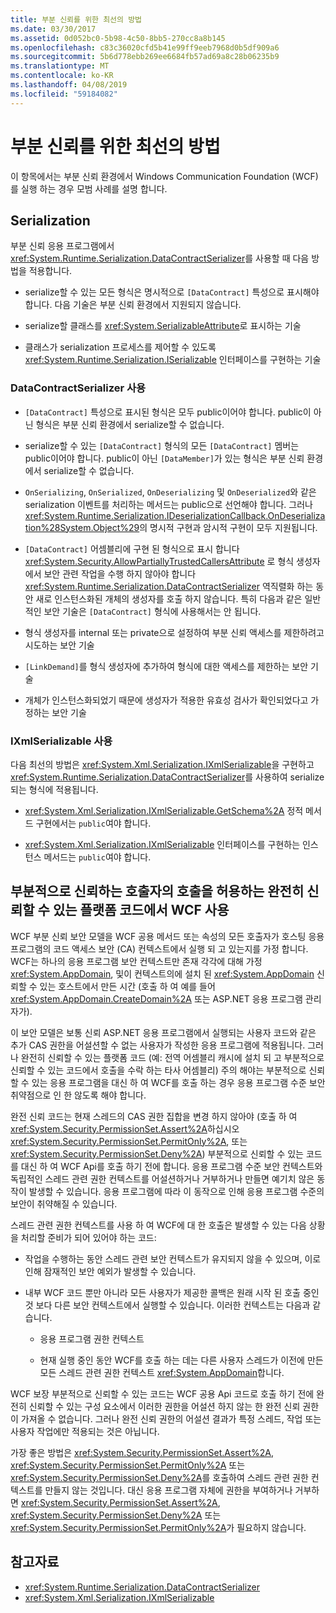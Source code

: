 ```yaml
---
title: 부분 신뢰를 위한 최선의 방법
ms.date: 03/30/2017
ms.assetid: 0d052bc0-5b98-4c50-8bb5-270cc8a8b145
ms.openlocfilehash: c83c36020cfd5b41e99ff9eeb7968d0b5df909a6
ms.sourcegitcommit: 5b6d778ebb269ee6684fb57ad69a8c28b06235b9
ms.translationtype: MT
ms.contentlocale: ko-KR
ms.lasthandoff: 04/08/2019
ms.locfileid: "59184082"
---
```

# <a name="partial-trust-best-practices"></a>부분 신뢰를 위한 최선의 방법
이 항목에서는 부분 신뢰 환경에서 Windows Communication Foundation (WCF)를 실행 하는 경우 모범 사례를 설명 합니다.  
  
## <a name="serialization"></a>Serialization  
 부분 신뢰 응용 프로그램에서 <xref:System.Runtime.Serialization.DataContractSerializer>를 사용할 때 다음 방법을 적용합니다.  
  
-   serialize할 수 있는 모든 형식은 명시적으로 `[DataContract]` 특성으로 표시해야 합니다. 다음 기술은 부분 신뢰 환경에서 지원되지 않습니다.  
  
-   serialize할 클래스를 <xref:System.SerializableAttribute>로 표시하는 기술  
  
-   클래스가 serialization 프로세스를 제어할 수 있도록 <xref:System.Runtime.Serialization.ISerializable> 인터페이스를 구현하는 기술  
  
### <a name="using-datacontractserializer"></a>DataContractSerializer 사용  
  
-   `[DataContract]` 특성으로 표시된 형식은 모두 public이어야 합니다. public이 아닌 형식은 부분 신뢰 환경에서 serialize할 수 없습니다.  
  
-   serialize할 수 있는 `[DataContract]` 형식의 모든 `[DataContract]` 멤버는 public이어야 합니다. public이 아닌 `[DataMember]`가 있는 형식은 부분 신뢰 환경에서 serialize할 수 없습니다.  
  
-   `OnSerializing`, `OnSerialized`, `OnDeserializing` 및 `OnDeserialized`와 같은 serialization 이벤트를 처리하는 메서드는 public으로 선언해야 합니다. 그러나 <xref:System.Runtime.Serialization.IDeserializationCallback.OnDeserialization%28System.Object%29>의 명시적 구현과 암시적 구현이 모두 지원됩니다.  
  
-   `[DataContract]` 어셈블리에 구현 된 형식으로 표시 합니다 <xref:System.Security.AllowPartiallyTrustedCallersAttribute> 로 형식 생성자에서 보안 관련 작업을 수행 하지 않아야 합니다 <xref:System.Runtime.Serialization.DataContractSerializer> 역직렬화 하는 동안 새로 인스턴스화된 개체의 생성자를 호출 하지 않습니다. 특히 다음과 같은 일반적인 보안 기술은 `[DataContract]` 형식에 사용해서는 안 됩니다.  
  
-   형식 생성자를 internal 또는 private으로 설정하여 부분 신뢰 액세스를 제한하려고 시도하는 보안 기술  
  
-   `[LinkDemand]`를 형식 생성자에 추가하여 형식에 대한 액세스를 제한하는 보안 기술  
  
-   개체가 인스턴스화되었기 때문에 생성자가 적용한 유효성 검사가 확인되었다고 가정하는 보안 기술  
  
### <a name="using-ixmlserializable"></a>IXmlSerializable 사용  
 다음 최선의 방법은 <xref:System.Xml.Serialization.IXmlSerializable>을 구현하고 <xref:System.Runtime.Serialization.DataContractSerializer>를 사용하여 serialize되는 형식에 적용됩니다.  
  
-   <xref:System.Xml.Serialization.IXmlSerializable.GetSchema%2A> 정적 메서드 구현에서는 `public`여야 합니다.  
  
-   <xref:System.Xml.Serialization.IXmlSerializable> 인터페이스를 구현하는 인스턴스 메서드는 `public`여야 합니다.  
  
## <a name="using-wcf-from-fully-trusted-platform-code-that-allows-calls-from-partially-trusted-callers"></a>부분적으로 신뢰하는 호출자의 호출을 허용하는 완전히 신뢰할 수 있는 플랫폼 코드에서 WCF 사용  
 WCF 부분 신뢰 보안 모델을 WCF 공용 메서드 또는 속성의 모든 호출자가 호스팅 응용 프로그램의 코드 액세스 보안 (CA) 컨텍스트에서 실행 되 고 있는지를 가정 합니다. WCF는 하나의 응용 프로그램 보안 컨텍스트만 존재 각각에 대해 가정 <xref:System.AppDomain>, 및이 컨텍스트의에 설치 된 <xref:System.AppDomain> 신뢰할 수 있는 호스트에서 만든 시간 (호출 하 여 예를 들어 <xref:System.AppDomain.CreateDomain%2A> 또는 ASP.NET 응용 프로그램 관리자가).  
  
 이 보안 모델은 보통 신뢰 ASP.NET 응용 프로그램에서 실행되는 사용자 코드와 같은 추가 CAS 권한을 어설션할 수 없는 사용자가 작성한 응용 프로그램에 적용됩니다. 그러나 완전히 신뢰할 수 있는 플랫폼 코드 (예: 전역 어셈블리 캐시에 설치 되 고 부분적으로 신뢰할 수 있는 코드에서 호출을 수락 하는 타사 어셈블리) 주의 해야는 부분적으로 신뢰할 수 있는 응용 프로그램을 대신 하 여 WCF를 호출 하는 경우 응용 프로그램 수준 보안 취약점으로 인 한 않도록 해야 합니다.  
  
 완전 신뢰 코드는 현재 스레드의 CAS 권한 집합을 변경 하지 않아야 (호출 하 여 <xref:System.Security.PermissionSet.Assert%2A>하십시오 <xref:System.Security.PermissionSet.PermitOnly%2A>, 또는 <xref:System.Security.PermissionSet.Deny%2A>) 부분적으로 신뢰할 수 있는 코드를 대신 하 여 WCF Api를 호출 하기 전에 합니다. 응용 프로그램 수준 보안 컨텍스트와 독립적인 스레드 관련 권한 컨텍스트를 어설션하거나 거부하거나 만들면 예기치 않은 동작이 발생할 수 있습니다. 응용 프로그램에 따라 이 동작으로 인해 응용 프로그램 수준의 보안이 취약해질 수 있습니다.  
  
 스레드 관련 권한 컨텍스트를 사용 하 여 WCF에 대 한 호출은 발생할 수 있는 다음 상황을 처리할 준비가 되어 있어야 하는 코드:  
  
-   작업을 수행하는 동안 스레드 관련 보안 컨텍스트가 유지되지 않을 수 있으며, 이로 인해 잠재적인 보안 예외가 발생할 수 있습니다.  
  
-   내부 WCF 코드 뿐만 아니라 모든 사용자가 제공한 콜백은 원래 시작 된 호출 중인 것 보다 다른 보안 컨텍스트에서 실행할 수 있습니다. 이러한 컨텍스트는 다음과 같습니다.  
  
    -   응용 프로그램 권한 컨텍스트  
  
    -   현재 실행 중인 동안 WCF를 호출 하는 데는 다른 사용자 스레드가 이전에 만든 모든 스레드 관련 권한 컨텍스트 <xref:System.AppDomain>합니다.  
  
 WCF 보장 부분적으로 신뢰할 수 있는 코드는 WCF 공용 Api 코드로 호출 하기 전에 완전히 신뢰할 수 있는 구성 요소에서 이러한 권한을 어설션 하지 않는 한 완전 신뢰 권한이 가져올 수 없습니다. 그러나 완전 신뢰 권한의 어설션 결과가 특정 스레드, 작업 또는 사용자 작업에만 적용되는 것은 아닙니다.  
  
 가장 좋은 방법은 <xref:System.Security.PermissionSet.Assert%2A>, <xref:System.Security.PermissionSet.PermitOnly%2A> 또는 <xref:System.Security.PermissionSet.Deny%2A>를 호출하여 스레드 관련 권한 컨텍스트를 만들지 않는 것입니다. 대신 응용 프로그램 자체에 권한을 부여하거나 거부하면 <xref:System.Security.PermissionSet.Assert%2A>, <xref:System.Security.PermissionSet.Deny%2A> 또는 <xref:System.Security.PermissionSet.PermitOnly%2A>가 필요하지 않습니다.  
  
## <a name="see-also"></a>참고자료

- <xref:System.Runtime.Serialization.DataContractSerializer>
- <xref:System.Xml.Serialization.IXmlSerializable>
